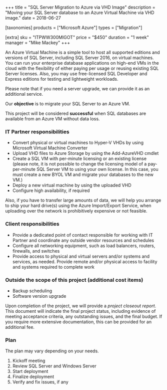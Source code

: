+++
title = "SQL Server Migration to Azure via VHD Image"
description = "Moving your SQL Server database to an Azure Virtual Machine via VHD image."
date = 2018-06-27

[taxonomies]
products = ["Microsoft Azure"]
types = ["Migration"]

[extra]
sku = "ITPWW300MIGOT"
price = "$450"
duration = "1 week"
manager = "Mike Mackey"
+++

An Azure Virtual Machine is a simple tool to host all supported editions
and versions of SQL Server, including SQL Server 2016,
on virtual machines. You can run your enterprise database applications
on high-end VMs in the cloud with the flexibility of either paying per
usage or reusing existing SQL Server licenses. Also, you may
use free-licensed SQL Developer and Express editions for
testing and lightweight workloads.

Please note that if you need a server upgrade, we can provide it as an
additional service.

Our **objective** is to migrate your SQL Server to an Azure VM.

This project will be considered **successful** when SQL
databases are available from an Azure VM without data loss.

### IT Partner responsibilities

-   Convert physical or virtual machines to Hyper-V VHDs by
    using Microsoft Virtual Machine Converter
-   Upload VHD files to Azure Storage by using the Add-AzureVHD
    cmdlet
-   Create a SQL VM with per-minute licensing or an existing
    license (please note, it is not possible to change the licensing
    model of a pay-per-minute SQL Server VM to using your own
    license. In this case, you must create a new BYOL VM and
    migrate your databases to the new VM.)
-   Deploy a new virtual machine by using the uploaded VHD
-   Configure high availability, if required

Also, if you have to transfer large amounts of data, we will help you
arrange to ship your hard drive(s) using the Azure Import/Export
Service, when uploading over the network is prohibitively expensive or
not feasible.

### Client responsibilities

-   Provide a dedicated point of contact responsible for working with IT
    Partner and coordinate any outside vendor resources and schedules
-   Configure all networking equipment, such as load balancers, routers,
    firewalls, and switches
-   Provide access to physical and virtual servers and/or systems and
    services, as needed. Provide remote and/or physical access to
    facility and systems required to complete work

### Outside the scope of this project (additional cost items)

-   Backup scheduling
-   Software version upgrade

Upon completion of the project, we will provide a *project closeout
report*. This document will indicate the final project status, including
evidence of meeting acceptance criteria, any outstanding issues, and the
final budget. If you require more extensive documentation, this can be
provided for an additional fee.

### Plan

The plan may vary depending on your needs.

1.  Kickoff meeting
2.  Review SQL Server and Windows Server
3.  Start deployment
4.  Finalize deployment
5.  Verify and fix issues, if any
